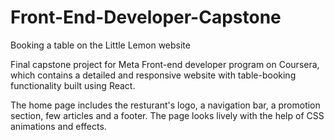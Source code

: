 # Front-End-Developer-Capstone
Booking a table on the Little Lemon website

Final capstone project for Meta Front-end developer program on Coursera, which contains a detailed and responsive website with table-booking functionality built using React.

The home page includes the resturant's logo, a navigation bar, a promotion section, few articles and a footer. The page looks lively with the help of CSS animations and effects.
